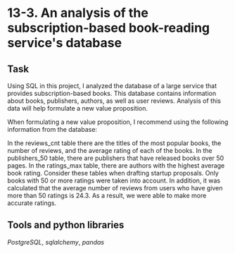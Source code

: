 # 13-3. An analysis of the subscription-based book-reading service's database

## Task

Using SQL in this project, I analyzed the database of a large service that provides subscription-based books. This database contains information about books, publishers, authors, as well as user reviews. Analysis of this data will help formulate a new value proposition.

When formulating a new value proposition, I recommend using the following information from the database:

In the reviews_cnt table there are the titles of the most popular books, the number of reviews, and the average rating of each of the books. In the publishers_50 table, there are publishers that have released books over 50 pages. In the ratings_max table, there are authors with the highest average book rating. Consider these tables when drafting startup proposals. Only books with 50 or more ratings were taken into account. In addition, it was calculated that the average number of reviews from users who have given more than 50 ratings is 24.3. As a result, we were able to make more accurate ratings.

## Tools and python libraries

*PostgreSQL*, *sqlalchemy*, *pandas*
